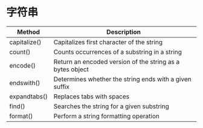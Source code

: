 # 字符串

| Method	| Description|
|---|---|
|   capitalize()|	Capitalizes first character of the string|
|   count()	|Counts occurrences of a substring in a string|
|   encode()|	Return an encoded version of the string as a bytes object|
|   endswith()|	Determines whether the string ends with a given suffix|
|   expandtabs()|	Replaces tabs with spaces|
|   find()	|Searches the string for a given substring|
|   format()|	Perform a string formatting operation|